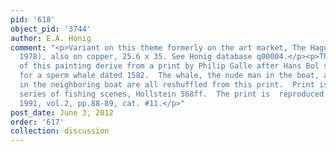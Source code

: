 ```yaml
---
pid: '618'
object_pid: '3744'
author: E.A. Honig
comment: "<p>Variant on this theme formerly on the art market, The Hague (Nystad,
  1978), also on copper, 25.6 x 35. See Honig database q00004.</p><p>The figural elements
  of this painting derive from a print by Philip Galle after Hans Bol showing fishing
  for a sperm whale dated 1582.  The whale, the nude man in the boat, and the people
  in the neighboring boat are all reshuffled from this print.  Print is part of large
  series of fishing scenes, Hollstein 568ff.  The print is  reproduced in Bremerhaven
  1991, vol.2, pp.88-89, cat. #11.</p>"
post_date: June 3, 2012
order: '617'
collection: discussion
---
```

